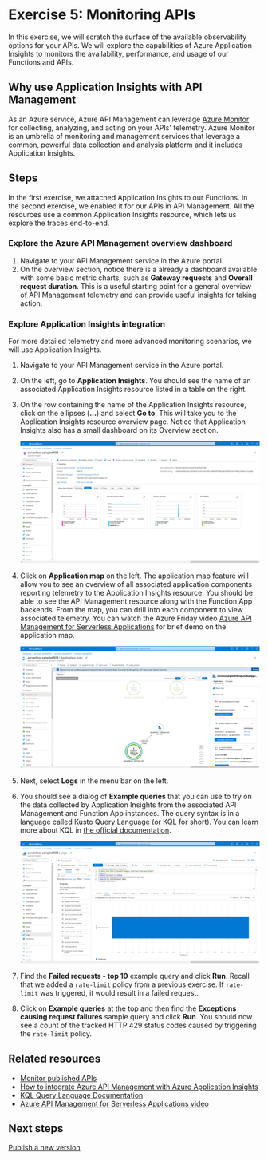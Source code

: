 # Exercise 5: Monitoring APIs

In this exercise, we will scratch the surface of the available observability options for your APIs. We will explore the capabilities of Azure Application Insights to monitors the availability, performance, and usage of our Functions and APIs.

## Why use Application Insights with API Management

As an Azure service, Azure API Management can leverage [Azure Monitor](https://docs.microsoft.com/azure/azure-monitor/overview) for collecting, analyzing, and acting on your APIs' telemetry. Azure Monitor is an umbrella of monitoring and management services that leverage a common, powerful data collection and analysis platform and it includes Application Insights.

## Steps

In the first exercise, we attached Application Insights to our Functions. In the second exercise, we enabled it for our APIs in API Management. All the resources use a common Application Insights resource, which lets us explore the traces end-to-end.

### Explore the Azure API Management overview dashboard

1. Navigate to your API Management service in the Azure portal.
1. On the overview section, notice there is a already a dashboard available with some basic metric charts, such as **Gateway requests** and **Overall request duration**. This is a useful starting point for a general overview of API Management telemetry and can provide useful insights for taking action.

### Explore Application Insights integration

For more detailed telemetry and more advanced monitoring scenarios, we will use Application Insights.

1. Navigate to your API Management service in the Azure portal.

1. On the left, go to **Application Insights**. You should see the name of an associated Application Insights resource listed in a table on the right.

1. On the row containing the name of the Application Insights resource, click on the ellipses (**...**) and select **Go to**. This will take you to the Application Insights resource overview page. Notice that Application Insights also has a small dashboard on its Overview section.

    ![Azure Monitor overview](images/5-monitor-overview.png)

1. Click on **Application map** on the left. The application map feature will allow you to see an overview of all associated application components reporting telemetry to the Application Insights resource. You should be able to see the API Management resource along with the Function App backends. From the map, you can drill into each component to view associated telemetry. You can watch the Azure Friday video [Azure API Management for Serverless Applications](https://youtu.be/82q67x769XE?t=438) for brief demo on the application map.

    ![Application map](images/5-application-map.png)

1. Next, select **Logs** in the menu bar on the left.

1. You should see a dialog of **Example queries** that you can use to try on the data collected by Application Insights from the associated API Management and Function App instances. The query syntax is in a language called Kusto Query Language (or KQL for short). You can learn more about KQL in [the official documentation](https://docs.microsoft.com/azure/azure-monitor/log-query/query-language).

    ![Logs - failed requests](images/5-failed-requests.png)

1. Find the **Failed requests - top 10** example query and click **Run**. Recall that we added a `rate-limit` policy from a previous exercise. If `rate-limit` was triggered, it would result in a failed request.

1. Click on **Example queries** at the top and then find the **Exceptions causing request failures** sample query and click **Run**. You should now see a count of the tracked HTTP 429 status codes caused by triggering the `rate-limit` policy.

## Related resources

- [Monitor published APIs](https://docs.microsoft.com/azure/api-management/api-management-howto-use-azure-monitor)
- [How to integrate Azure API Management with Azure Application Insights](https://docs.microsoft.com/azure/api-management/api-management-howto-app-insights)
- [KQL Query Language Documentation](https://docs.microsoft.com/azure/azure-monitor/log-query/query-language)
- [Azure API Management for Serverless Applications video](https://youtu.be/82q67x769XE?t=438)

## Next steps

[Publish a new version](./6%20-%20Versions.md)